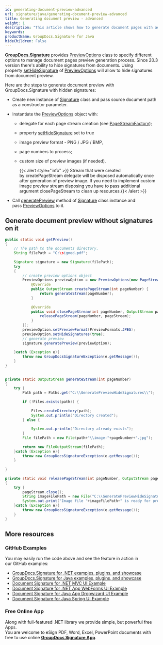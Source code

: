 ```yaml
---
id: generating-document-preview-advanced
url: signature/java/generating-document-preview-advanced
title: Generating document preview - advanced
weight: 1
description: "This article shows how to generate document pages with advanced options."
keywords: 
productName: GroupDocs.Signature for Java
hideChildren: False
---
```

[**GroupDocs.Signature**](https://products.groupdocs.com/signature/java) provides [PreviewOptions](https://apireference.groupdocs.com/java/signature/com.groupdocs.signature.options/PreviewOptions) class to specify different options to manage document pages preview generation process. Since 20.3 version there's ability to hide signatures from documents. Using property [setHideSignature](https://apireference.groupdocs.com/java/signature/com.groupdocs.signature.options/PreviewOptions#setHideSignatures(boolean)) of [PreviewOptions](https://apireference.groupdocs.com/java/signature/com.groupdocs.signature.options/PreviewOptions) will allow to hide signatures from document preview.  
  
Here are the steps to generate document preview with GroupDocs.Signature with hidden signatures:

*   Create new instance of [Signature](https://apireference.groupdocs.com/java/signature/com.groupdocs.signature/Signature) class and pass source document path as a constructor parameter.
    
*   Instantiate the [PreviewOptions](https://apireference.groupdocs.com/java/signature/com.groupdocs.signature.options/PreviewOptions) object with:
    
    *   delegate for each page stream creation (see [PageStreamFactory](https://apireference.groupdocs.com/java/signature/com.groupdocs.signature.options/PageStreamFactory));   
        
    *   property [setHideSignature](https://apireference.groupdocs.com/java/signature/com.groupdocs.signature.options/PreviewOptions#setHideSignatures(boolean)) set to true  
        
    *   image preview format - PNG / JPG / BMP, 
        
    *   page numbers to process;
        
    *   custom size of preview images (if needed).   
        
        {{< alert style="info" >}} Stream that were created by createPageStream delegate will be disposed automatically once after generation of preview image. If you need to implement custom image preview stream disposing you have to pass additional argument closePageStream to clean up resources.{{< /alert >}}
*   Call [generatePreview](https://apireference.groupdocs.com/java/signature/com.groupdocs.signature/Signature#generatePreview(com.groupdocs.signature.options.PreviewOptions)) method of [Signature](https://apireference.groupdocs.com/java/signature/com.groupdocs.signature/Signature) class instance and pass [PreviewOptions](https://apireference.groupdocs.com/java/signature/com.groupdocs.signature.options/PreviewOptions) to it.
    

## Generate document preview without signatures on it

```java
public static void getPreview()
{
    // The path to the documents directory.
    String filePath = "C:\signed.pdf";
 
    Signature signature = new Signature(filePath);
    try
    {
        // create preview options object
        PreviewOptions previewOption = new PreviewOptions(new PageStreamFactory() {
            @Override
            public OutputStream createPageStream(int pageNumber) {
                return generateStream(pageNumber);
            }
 
            @Override
            public void closePageStream(int pageNumber, OutputStream pageStream) {
                releasePageStream(pageNumber, pageStream);
            }
        });
        previewOption.setPreviewFormat(PreviewFormats.JPEG);
        previewOption.setHideSignatures(true);
        // generate preview
        signature.generatePreview(previewOption);
 
    }catch (Exception e){
        throw new GroupDocsSignatureException(e.getMessage());
    }
}
 
 
private static OutputStream generateStream(int pageNumber)
{
    try {
        Path path = Paths.get("C:\\GeneratePreviewHideSignatures\\");
 
        if (!Files.exists(path)) {
 
            Files.createDirectory(path);
            System.out.println("Directory created");
        } else {
 
            System.out.println("Directory already exists");
        }
        File filePath = new File(path+"\\image-"+pageNumber+".jpg");
 
        return new FileOutputStream(filePath);
    }catch (Exception e){
        throw new GroupDocsSignatureException(e.getMessage());
    }
 
}
 
private static void releasePageStream(int pageNumber, OutputStream pageStream)
{
    try {
        pageStream.close();
        String imageFilePath = new File("C:\\GeneratePreviewHideSignatures", "image-" +pageNumber +  ".jpg").getPath();
        System.out.print("Image file "+imageFilePath+" is ready for preview");
    }catch (Exception e){
        throw new GroupDocsSignatureException(e.getMessage());
    }
}
```

## More resources

### GitHub Examples 

You may easily run the code above and see the feature in action in our GitHub examples:

*   [GroupDocs.Signature for .NET examples, plugins, and showcase](https://github.com/groupdocs-signature/GroupDocs.Signature-for-.NET)    
*   [GroupDocs.Signature for Java examples, plugins, and showcase](https://github.com/groupdocs-signature/GroupDocs.Signature-for-Java)    
*   [Document Signature for .NET MVC UI Example](https://github.com/groupdocs-signature/GroupDocs.Signature-for-.NET-MVC)    
*   [Document Signature for .NET App WebForms UI Example](https://github.com/groupdocs-signature/GroupDocs.Signature-for-.NET-WebForms)    
*   [Document Signature for Java App Dropwizard UI Example](https://github.com/groupdocs-signature/GroupDocs.Signature-for-Java-Dropwizard)   
*   [Document Signature for Java Spring UI Example](https://github.com/groupdocs-signature/GroupDocs.Signature-for-Java-Spring)
    

### Free Online App 

Along with full-featured .NET library we provide simple, but powerful free Apps.  
You are welcome to eSign PDF, Word, Excel, PowerPoint documents with free to use online **[GroupDocs Signature App](https://products.groupdocs.app/signature)**.

